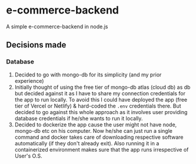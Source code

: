 # e-commerce-backend

A simple e-commerce-backend in node.js

## Decisions made

### Database

1. Decided to go with mongo-db for its simplicity (and my prior experience)
2. Initially thought of using the free tier of mongo-db atlas (cloud db) as db but decided against it as I have to share my connection credentials for the app to run locally. To avoid this I could have deployed the app (free tier of Vercel or Netlify) & hard-coded the `.env` credentials there. But decided to go against this whole approach as it involves user providing database credentials if he/she wants to run it locally.
3. Decided to dockerize the app cause the user might not have node, mongo-db etc on his computer. Now he/she can just run a single command and docker takes care of downloading respective software automatically (if they don't already exit). Also running it in a containerized environment makes sure that the app runs irrespective of User's O.S.

